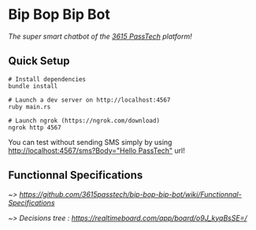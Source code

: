 # Bip Bop Bip Bot

_The super smart chatbot of the [3615 PassTech](https://passtech.io) platform!_


## Quick Setup

```shell
# Install dependencies
bundle install

# Launch a dev server on http://localhost:4567
ruby main.rs

# Launch ngrok (https://ngrok.com/download)
ngrok http 4567
```

You can test without sending SMS simply by using [http://localhost:4567/sms?Body="Hello PassTech"](http://localhost:4567/sms?Body="Hello%20PassTech") url!


## Functionnal Specifications

_~> https://github.com/3615passtech/bip-bop-bip-bot/wiki/Functionnal-Specifications_

_~> Decisions tree : https://realtimeboard.com/app/board/o9J_kyqBsSE=/_  
